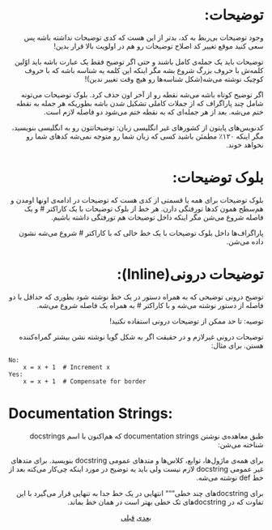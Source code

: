 <h1 align=right>‫توضیحات:</h1>

<p align=right>‫وجود توضیحات بی‌ربط به کد، بدتر از این هست که کدی توضیحات نداشته باشه پس سعی کنید موقع تغییر کد اصلاح توضیحات رو هم در اولویت بالا قرار بدین!</p>

<p align=right>‫توضیحات باید یک جمله‌ی کامل باشند و حتی اگر توضیح فقط یک عبارت باشه باید اوّلین کلمه‌ش با حروف بزرگ شروع بشه مگر اینکه این کلمه یه شناسه باشه که با حروف کوچیک نوشته می‌شه(شکل شناسه‌ها رو هیچ وقت تغییر ندین)!</p>

<p align=right>‫اگر توضیح کوتاه باشه می‌شه نقطه رو از آخر اون حذف کرد. بلوک توضیحات می‌تونه شامل چند پاراگراف که از جملات کاملی تشکیل شدن باشه بطوریکه هر جمله به نقطه ختم می‌شه. بعد از هر جمله‌ای که به نقطه‌ ختم می‌شود دو فاصله لازم است. </p>

<p align=right>‫کدنویس‌های پایتون از کشور‌های غیر انگلیسی زبان: توضیحاتتون رو به انگلیسی بنویسید، مگر اینکه ۱۲۰٪ مطمئن باشید کسی که زبان شما رو متوجه نمی‌شه کدهای شما رو نخواهد خوند.</p>

<h1 align=right>‫بلوک توضیحات:</h1>

<p align=right>‫بلوک توضیحات برای همه یا قسمتی از کدی هست که توضیحات در ادامه‌ی اونها اومدن و هم‌سطح همون کد‌ها تورفتگی دارن. هر خط از بلوک توضیحات با یک کاراکتر # و یک فاصله شروع می‌شن مگر اینکه داخل توضیحات هم تورفتگی داشته باشیم.</p>

<p align=right>‫پاراگراف‌ها داخل بلوک توضیحات با یک خط خالی که با کاراکتر # شروع می‌شه نشون داده می‌شن.</p>

<h1 align=right>‫توضیحات درونی(Inline):</h1>

<p align=right>‫توضیح درونی توضیحی که به همراه دستور در یک خط نوشته شود بطوری که حداقل با دو فاصله از دستور نوشته می‌شه و با کاراکتر # به همراه یک فاصله شروع می‌شه.</p>

<p align=right>‫توصیه: تا حد ممکن از توضیحات درونی استفاده نکنید!</p>

<p align=right>‫توضیحات درونی غیرلازم و در حقیقت اگر به شکل گویا نوشته نشن بیشتر گمراه‌کننده هستن. برای مثال:</p>

<pre><code>No:
    x = x + 1  # Increment x
Yes:
    x = x + 1  # Compensate for border
</code></pre>

<h1>Documentation Strings:</h1>

<p align=right>‫طبق معاهده‌ی نوشتن documentation strings که هم‌اکنون با اسم docstrings شناخته می‌شن:</p>

<p align=right>‫برای همه‌ی ماژول‌ها، توابع، کلاس‌ها و متد‌های عمومی docstring بنویسید. برای متد‌های غیر عمومی docstring لازم نیست ولی باید یه توضیح در مورد اینکه چی‌کار می‌کنه بعد از خط def نوشته می‌شه.</p>

<p align=right>‫برای docstring‌های چند خطی“““ انتهایی در یک خط جدا به تنهایی قرار می‌گیرد با این تفاوت که در docstring‌های تک خطی بهتر است در همان خط بماند.</p>

<p align=center><a href="https://github.com/vahit/pep8-per/blob/master/partvi.md">بعدی</a>  <a href="https://github.com/vahit/pep8-per/blob/master/partiv.md">قبلی</a></p>
